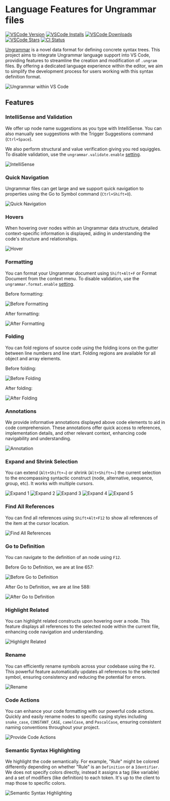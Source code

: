 # Language Features for Ungrammar files

[![VSCode Version](https://img.shields.io/visual-studio-marketplace/v/binhtran432k.ungrammar-language-features)](https://marketplace.visualstudio.com/items?itemName=binhtran432k.ungrammar-language-features)
[![VSCode Installs](https://img.shields.io/visual-studio-marketplace/i/binhtran432k.ungrammar-language-features)](https://marketplace.visualstudio.com/items?itemName=binhtran432k.ungrammar-language-features)
[![VSCode Downloads](https://img.shields.io/visual-studio-marketplace/d/binhtran432k.ungrammar-language-features)](https://marketplace.visualstudio.com/items?itemName=binhtran432k.ungrammar-language-features)
[![VSCode Stars](https://img.shields.io/visual-studio-marketplace/stars/binhtran432k.ungrammar-language-features)](https://marketplace.visualstudio.com/items?itemName=binhtran432k.ungrammar-language-features)
[![CI Status](https://github.com/binhtran432k/ungrammar-language-features/actions/workflows/ci.yml/badge.svg)](https://github.com/binhtran432k/ungrammar-language-features/actions)

[Ungrammar](https://github.com/rust-analyzer/ungrammar) is a novel data format
for defining concrete syntax trees. This project aims to integrate Ungrammar
language support into VS Code, providing features to streamline the creation
and modification of `.ungram` files. By offering a dedicated language
experience within the editor, we aim to simplify the development process for
users working with this syntax definition format.

![Ungrammar within VS Code](https://github.com/user-attachments/assets/663b32a8-7c3b-41a1-a2b7-03f45418229b)

## Features

### IntelliSense and Validation

We offer up node name suggestions as you type with IntelliSense. You can also
manually see suggestions with the Trigger Suggestions command (`Ctrl+Space`).

We also perform structural and value verification giving you red squiggles.
To disable validation, use the `ungrammar.validate.enable`
[setting](https://code.visualstudio.com/docs/getstarted/settings).

![IntelliSense](https://github.com/user-attachments/assets/1d35606b-8f3b-434e-88c6-a7fcac0a8c66)

### Quick Navigation

Ungrammar files can get large and we support quick navigation to properties
using the Go to Symbol command (`Ctrl+Shift+O`).

![Quick Navigation](https://github.com/user-attachments/assets/f5a016fe-dd28-4535-91b8-19a2abb7b242)

### Hovers

When hovering over nodes within an Ungrammar data structure, detailed
context-specific information is displayed, aiding in understanding the code's
structure and relationships.

![Hover](https://github.com/user-attachments/assets/87199a8d-335a-4322-96d1-7207eee5958e)

### Formatting

You can format your Ungrammar document using `Shift+Alt+F` or Format Document
from the context menu. To disable validation, use the
`ungrammar.format.enable`
[setting](https://code.visualstudio.com/docs/getstarted/settings).

Before formatting:

![Before Formatting](https://github.com/user-attachments/assets/d4c4e991-bacc-4072-a82b-aeac4e2d22ad)

After formatting:

![After Formatting](https://github.com/user-attachments/assets/086f8163-3236-47e4-8a58-3133ea4ce50d)

### Folding

You can fold regions of source code using the folding icons on the gutter
between line numbers and line start. Folding regions are available for all
object and array elements.

Before folding:

![Before Folding](https://github.com/user-attachments/assets/65483173-443b-44d1-a4be-1f58df9eed6a)

After folding:

![After Folding](https://github.com/user-attachments/assets/0a02b8c9-4b8e-4728-a330-9fce97d78c90)

### Annotations

We provide informative annotations displayed above code elements to aid in code
comprehension. These annotations offer quick access to references,
implementation details, and other relevant context, enhancing code navigability
and understanding.

![Annotation](https://github.com/user-attachments/assets/a91f6514-4c62-4117-b750-e06e2af7b037)

### Expand and Shrink Selection

You can extend (`Alt+Shift+→`) or shrink (`Alt+Shift+←`) the current selection
to the encompassing syntactic construct (node, alternative, sequence, group,
etc). It works with multiple cursors.

![Expand 1](https://github.com/user-attachments/assets/661a1912-5f0e-4707-a723-bc577de26669)
![Expand 2](https://github.com/user-attachments/assets/347d9c78-f13e-4563-b502-f8a7a1a73eac)
![Expand 3](https://github.com/user-attachments/assets/e9bcfa34-ec53-4df8-a08c-e7f31d42e085)
![Expand 4](https://github.com/user-attachments/assets/df60330d-2388-4b4f-9706-60c58589de81)
![Expand 5](https://github.com/user-attachments/assets/17d2d1b5-e796-4820-976e-e594f9a608a2)

### Find All References

You can find all references using `Shift+Alt+F12` to show all references of the
item at the cursor location.

![Find All References](https://github.com/user-attachments/assets/4ab19315-26d2-410d-a23f-c81c4af85c41)

### Go to Definition

You can navigate to the definition of an node using `F12`.

Before Go to Definition, we are at line 657:

![Before Go to Definition](https://github.com/user-attachments/assets/fcd9c49a-5753-42e9-8f9b-d2a4dcd9ac4a)

After Go to Definition, we are at line 588:

![After Go to Definition](https://github.com/user-attachments/assets/30a2d19c-cf85-43a4-829e-dd7225f04b60)

### Highlight Related

You can highlight related constructs upon hovering over a node. This feature
displays all references to the selected node within the current file, enhancing
code navigation and understanding.

![Highlight Related](https://github.com/user-attachments/assets/27c02d61-1ab6-4a95-9264-52f86fa48b0a)

### Rename

You can efficiently rename symbols across your codebase using the `F2`.
This powerful feature automatically updates all references to the selected
symbol, ensuring consistency and reducing the potential for errors.

![Rename](https://github.com/user-attachments/assets/edf3feb6-ff96-46df-895f-2e91e1c8d9c6)

### Code Actions

You can enhance your code formatting with our powerful code actions. Quickly
and easily rename nodes to specific casing styles including `snake_case`,
`CONSTANT_CASE`, `camelCase`, and `PascalCase`, ensuring consistent naming
conventions throughout your project.

![Provide Code Actions](https://github.com/user-attachments/assets/b0de9fd8-85c4-4c36-93cb-d3213e5f30fe)

### Semantic Syntax Highlighting

We highlight the code semantically. For example, "Rule" might be colored
differently depending on whether "Rule" is an `Definition` or a `Identifier`. We
does not specify colors directly, instead it assigns a tag (like variable) and
a set of modifiers (like definition) to each token. It's up to the client to
map those to specific colors.

![Semantic Syntax Highlighting](https://github.com/user-attachments/assets/485db7a2-33c8-4774-8bfe-c79976636738)
